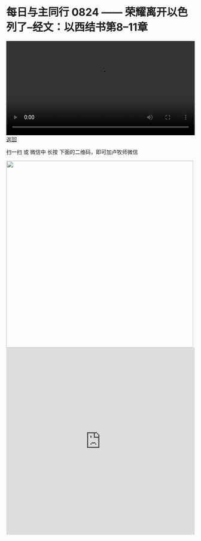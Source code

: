 # 每日与主同行 0824 —— 荣耀离开以色列了–经文：以西结书第8–11章

<video width='100%' controls src='https://go2024.simai.life/api?redirect=https://r2.savefamily.net/@pastorpaulqiankunlu618/p34Zqm9YH4g.mp4?metric=PastorLu%26keyword=webpage%26type=video%26bot=26%26to=webpage'></video>
<a href='../daily.html'> 返回 </a>
<p>扫一扫 或 微信中 长按 下面的二维码，即可加卢牧师微信</p>
<img src='https://r2.savefamily.net/OVagt1.JPG' width='500px' />



<iframe width="100%" height="500" src="https://www.youtube.com/embed/p34Zqm9YH4g?si=zz5OCgHQvyW71w8c&amp;controls=0" title="YouTube video player" frameborder="0" allow="accelerometer; autoplay; clipboard-write; encrypted-media; gyroscope; picture-in-picture; web-share" referrerpolicy="strict-origin-when-cross-origin" allowfullscreen></iframe>